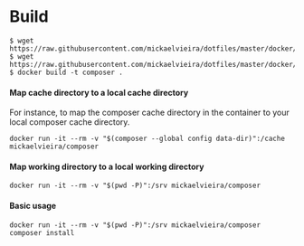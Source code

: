 # Build

```
$ wget https://raw.githubusercontent.com/mickaelvieira/dotfiles/master/docker/composer/Dockerfile
$ wget https://raw.githubusercontent.com/mickaelvieira/dotfiles/master/docker/composer/script.sh
$ docker build -t composer .
```

#### Map cache directory to a local cache directory

For instance, to map the composer cache directory in the container to your local composer cache directory.

```
docker run -it --rm -v "$(composer --global config data-dir)":/cache mickaelvieira/composer
```

#### Map working directory to a local working directory

```
docker run -it --rm -v "$(pwd -P)":/srv mickaelvieira/composer
```

#### Basic usage

```
docker run -it --rm -v "$(pwd -P)":/srv mickaelvieira/composer composer install
```
